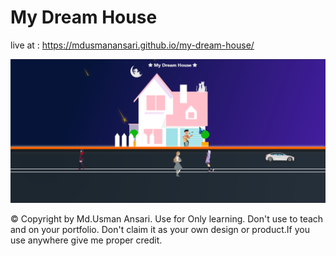 # My Dream House
live at : https://mdusmanansari.github.io/my-dream-house/

![thumbnail](./images/thumbnail.PNG)

© Copyright by Md.Usman Ansari. Use for Only learning. Don't use to teach and on your portfolio.  Don't claim it as your own design or product.If you use anywhere give me proper credit.
